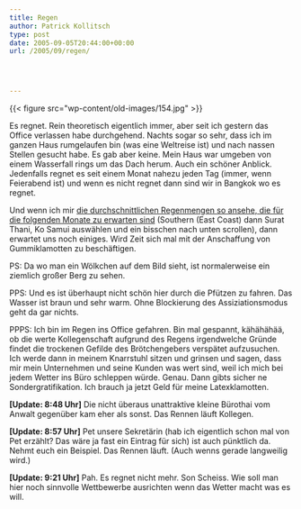 ```yaml
---
title: Regen
author: Patrick Kollitsch
type: post
date: 2005-09-05T20:44:00+00:00
url: /2005/09/regen/




---
```

{{< figure src="wp-content/old-images/154.jpg" >}}

Es regnet. Rein theoretisch eigentlich immer, aber seit ich gestern das Office verlassen habe durchgehend. Nachts sogar so sehr, dass ich im ganzen Haus rumgelaufen bin (was eine Weltreise ist) und nach nassen Stellen gesucht habe. Es gab aber keine. Mein Haus war umgeben von einem Wasserfall rings um das Dach herum. Auch ein schöner Anblick. Jedenfalls regnet es seit einem Monat nahezu jeden Tag (immer, wenn Feierabend ist) und wenn es nicht regnet dann sind wir in Bangkok wo es regnet.

Und wenn ich mir [die durchschnittlichen Regenmengen so ansehe, die für die folgenden Monate zu erwarten sind][1] (Southern (East Coast) dann Surat Thani, Ko Samui auswählen und ein bisschen nach unten scrollen), dann erwartet uns noch einiges. Wird Zeit sich mal mit der Anschaffung von Gummiklamotten zu beschäftigen.

PS: Da wo man ein Wölkchen auf dem Bild sieht, ist normalerweise ein ziemlich großer Berg zu sehen.

PPS: Und es ist überhaupt nicht schön hier durch die Pfützen zu fahren. Das Wasser ist braun und sehr warm. Ohne Blockierung des Assiziationsmodus geht da gar nichts.

PPPS: Ich bin im Regen ins Office gefahren. Bin mal gespannt, kähähähää, ob die werte Kollegenschaft aufgrund des Regens irgendwelche Gründe findet die trockenen Gefilde des Brötchengebers verspätet aufzusuchen. Ich werde dann in meinem Knarrstuhl sitzen und grinsen und sagen, dass mir mein Unternehmen und seine Kunden was wert sind, weil ich mich bei jedem Wetter ins Büro schleppen würde. Genau. Dann gibts sicher ne Sondergratifikation. Ich brauch ja jetzt Geld für meine Latexklamotten.

**[Update: 8:48 Uhr]** Die nicht überaus unattraktive kleine Bürothai vom Anwalt gegenüber kam eher als sonst. Das Rennen läuft Kollegen.

**[Update: 8:57 Uhr]** Pet unsere Sekretärin (hab ich eigentlich schon mal von Pet erzählt? Das wäre ja fast ein Eintrag für sich) ist auch pünktlich da. Nehmt euch ein Beispiel. Das Rennen läuft. (Auch wenns gerade langweilig wird.)

**[Update: 9:21 Uhr]** Pah. Es regnet nicht mehr. Son Scheiss. Wie soll man hier noch sinnvolle Wettbewerbe ausrichten wenn das Wetter macht was es will.

 [1]: http://www.tmd.go.th/program/tour_show_eg.php
